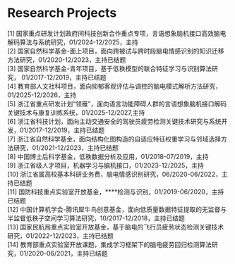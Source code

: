 # Research Projects

[1]	国家重点研发计划政府间科技创新合作重点专项，言语想象脑机接口高效脑电解码算法与系统研究，01/2024-12/2025，主持   
[2]	国家自然科学基金-面上项目，面向跨被试与跨时段脑电情感识别的知识迁移方法研究，01/2020-12/2023，主持已结题   
[3]	国家自然科学基金-青年项目，基于低秩模型的联合特征学习与识别算法研究， 01/2017-12/2019，主持已结题   
[4]	教育部人文社科项目，面向抑郁客观评估与调控的脑电模式解析方法研究，01/2025-12/2026，主持   
[5] 浙江省重点研发计划“领雁”，面向语言功能障碍人群的言语想象脑机接口解码关键技术与康复训练系统，01/2025-12/2027,主持      
[6]	浙江省科技计划，面向主动交通安全的驾驶员疲劳检测关键技术研究与系统开发，01/2017-12/2019，主持已结题   
[7]	浙江省自然科学基金，面向结构化图构造的自适应特征权重学习与邻域选择方法研究，01/2021-12/2023，主持已结题   
[8]	中国博士后科学基金，低秩数据分析及应用，01/2018-07/2019，主持   
[9]	浙江省级人才项目，机器学习与脑机接口，01/2023-12/2025，主持   
[10]	浙江省属高校基本科研业务费，脑电情感识别研究，06/2020-06/2022，主持已结题   
[11] 国防科技重点实验室开放基金，****检测与识别，01/2019-06/2020，主持已结题   
[12] 中国计算机学会-腾讯犀牛鸟创意基金，面向低质量数据特征提取的无监督与半监督低秩子空间学习算法研究，10/2017-12/2018，主持已结题   
[13] 国家民航局重点实验室开放基金，基于脑电的飞行员疲劳状态检测关键技术研究，01/2022-12/2023，主持已结题   
[14] 教育部重点实验室开放课题，集成学习框架下的脑电疲劳回归检测算法研究，01/2020-06/2021，主持已结题   
